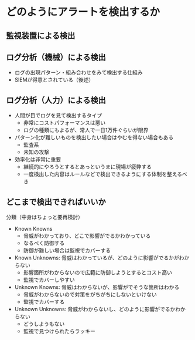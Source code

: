 # どのようにアラートを検出するか

## 監視装置による検出

## ログ分析（機械）による検出

- ログの出現パターン・組み合わせをみて検出する仕組み
- SIEMが得意とされている（後述）

## ログ分析（人力）による検出

- 人間が目でログを見て検出するタイプ
    - 非常にコストパフォーマンスは悪い
    - ログの種類にもよるが、常人で一日1万件ぐらいが限界
- パターン化が難しいものを検出したい場合はやむを得ない場合もある
    - 監査系
    - 未知の攻撃
- 効率化は非常に重要
    - 継続的にやろうとするとあっというまに現場が疲弊する
    - 一度検出した内容はルールなどで検出できるようにする体制を整えるべき

## どこまで検出できればいいか

分類（中身はちょっと要再検討）

- Known Knowns
    - 脅威がわかっており、どこで影響がでるかわかっている
    - なるべく防御する
    - 防御が難しい場合は監視でカバーする
- Known Unknowns: 脅威はわかっているが、どのように影響がでるかがわからない
    - 影響箇所がわからないので広範に防御しようとするとコスト高い
    - 監視でカバーしやすい
- Unknown Knowns: 脅威はわからないが、影響がでそうな箇所はわかる
    - 脅威がわからないので対策をがちがちにしないといけない
    - 監視でカバーする
- Unknown Unknowns: 脅威がわからないし、どのように影響がでるかわからない
    - どうしようもない
    - 監視で見つけられたらラッキー
